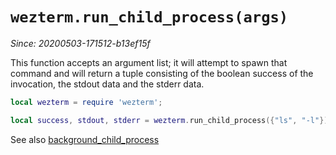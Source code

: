 # `wezterm.run_child_process(args)`

*Since: 20200503-171512-b13ef15f*

This function accepts an argument list; it will attempt to spawn that command
and will return a tuple consisting of the boolean success of the invocation,
the stdout data and the stderr data.

```lua
local wezterm = require 'wezterm';

local success, stdout, stderr = wezterm.run_child_process({"ls", "-l"})
```

See also [background_child_process](background_child_process.md)
